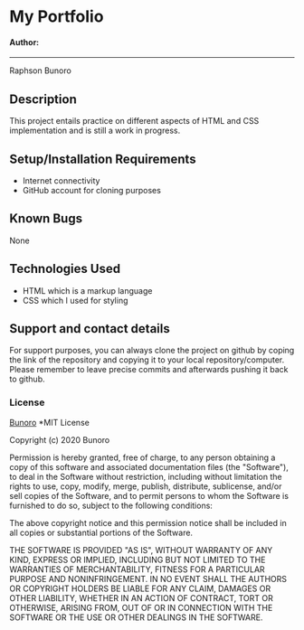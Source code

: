 # My Portfolio
#### Author:
-----------
Raphson Bunoro
## Description
This project entails practice on different aspects of HTML and CSS implementation and is still a work in progress.

## Setup/Installation Requirements
* Internet connectivity
* GitHub account for cloning purposes
## Known Bugs
None 
## Technologies Used
- HTML which is a markup language
- CSS which I used for styling 
## Support and contact details
For support purposes, you can always clone the project on github by coping the link of the repository and copying it to your local repository/computer.
Please remember to leave precise commits and afterwards pushing it back to github.
### License
[Bunoro](https://github.com/Bunoro/my-first-webpage/compare/master...add-license-1?quick_pull=1)
*MIT License

Copyright (c) 2020 Bunoro

Permission is hereby granted, free of charge, to any person obtaining a copy of this software and associated documentation files (the "Software"), to deal in the Software without restriction, including without limitation the rights to use, copy, modify, merge, publish, distribute, sublicense, and/or sell copies of the Software, and to permit persons to whom the Software is furnished to do so, subject to the following conditions:

The above copyright notice and this permission notice shall be included in all copies or substantial portions of the Software.

THE SOFTWARE IS PROVIDED "AS IS", WITHOUT WARRANTY OF ANY KIND, EXPRESS OR IMPLIED, INCLUDING BUT NOT LIMITED TO THE WARRANTIES OF MERCHANTABILITY, FITNESS FOR A PARTICULAR PURPOSE AND NONINFRINGEMENT. IN NO EVENT SHALL THE AUTHORS OR COPYRIGHT HOLDERS BE LIABLE FOR ANY CLAIM, DAMAGES OR OTHER LIABILITY, WHETHER IN AN ACTION OF CONTRACT, TORT OR OTHERWISE, ARISING FROM, OUT OF OR IN CONNECTION WITH THE SOFTWARE OR THE USE OR OTHER DEALINGS IN THE SOFTWARE.